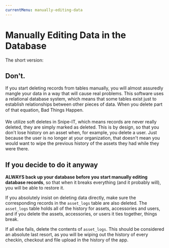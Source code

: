 ```yaml
---
currentMenu: manually-editing-data
---
```


# Manually Editing Data in the Database

The short version:

## Don't.

If you start deleting records from tables manually, you will almost assuredly mangle your data in a way that will cause real problems. This software uses a relational database system, which means that some tables exist just to establish relationships between other pieces of data. When you delete part of that equation, Bad Things Happen&#0153;.

We utilize soft deletes in Snipe-IT, which means records are never really deleted, they are simply marked as deleted. This is by design, so that you don't lose history on an asset when, for example, you delete a user. Just because the user is no longer at your organization, that doesn't mean you would want to wipe the previous history of the assets they had while they were there.

## If you decide to do it anyway

**ALWAYS back up your database before you start manually editing database records**, so that when it breaks everything (and it probably will), you will be able to restore it.

If you absolutely insist on deleting data directly, make sure the corresponding records in the `asset_logs` table are also deleted. The `asset_logs` table holds all of the history for assets, accessories and users, and if you delete the assets, accessories, or users it ties together, things break.

If all else fails, delete the contents of `asset_logs`. This should be considered an absolute last resort, as you will be wiping out the history of every checkin, checkout and file upload in the history of the app. 

